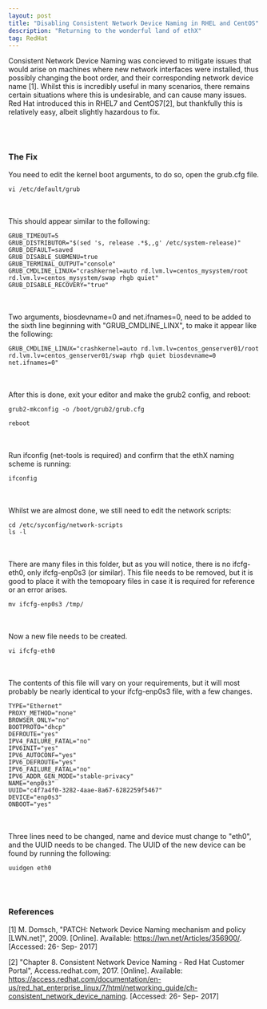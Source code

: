 ```yaml
---
layout: post
title: "Disabling Consistent Network Device Naming in RHEL and CentOS"
description: "Returning to the wonderful land of ethX"
tag: RedHat
---
```


Consistent Network Device Naming was concieved to mitigate issues that would arise on machines where new network interfaces were installed, thus possibly changing the boot order, and their corresponding network device name [1]. Whilst this is incredibly useful in many scenarios, there remains certain situations where this is undesirable, and can cause many issues. Red Hat introduced this in RHEL7 and CentOS7[2], but thankfully this is relatively easy, albeit slightly hazardous to fix.

<br><br>
### The Fix
You need to edit the kernel boot arguments, to do so, open the grub.cfg file.
```Shell
vi /etc/default/grub
```
<br><br>
This should appear similar to the following:
```vim
GRUB_TIMEOUT=5
GRUB_DISTRIBUTOR="$(sed 's, release .*$,,g' /etc/system-release)"
GRUB_DEFAULT=saved
GRUB_DISABLE_SUBMENU=true
GRUB_TERMINAL_OUTPUT="console"
GRUB_CMDLINE_LINUX="crashkernel=auto rd.lvm.lv=centos_mysystem/root 
rd.lvm.lv=centos_mysystem/swap rhgb quiet"
GRUB_DISABLE_RECOVERY="true"
```
<br><br>
Two arguments, biosdevname=0 and net.ifnames=0, need to be added to the sixth line beginning with "GRUB_CMDLINE_LINX", to make it appear like the following:

```vim
GRUB_CMDLINE_LINUX="crashkernel=auto rd.lvm.lv=centos_genserver01/root 
rd.lvm.lv=centos_genserver01/swap rhgb quiet biosdevname=0 net.ifnames=0"
```
<br><br>
After this is done, exit your editor and make the grub2 config, and reboot:

```vim	
grub2-mkconfig -o /boot/grub2/grub.cfg
```

```Shell
reboot
```

<br><br>
Run ifconfig (net-tools is required) and confirm that the ethX naming scheme is running:

```Shell
ifconfig
```
<br><br>
Whilst we are almost done, we still need to edit the network scripts:

```Shell	
cd /etc/syconfig/network-scripts
ls -l
```

<br><br>
There are many files in this folder, but as you will notice, there is no ifcfg-eth0, only ifcfg-enp0s3 (or similar). This file needs to be removed, but it is good to place it with the temopoary files in case it is required for reference or an error arises. 

```Shell
mv ifcfg-enp0s3 /tmp/
```

<br><br>
Now a new file needs to be created.
	
```Shell
vi ifcfg-eth0
```

<br><br>
The contents of this file will vary on your requirements, but it will most probably be nearly identical to your ifcfg-enp0s3 file, with a few changes.
	
```vim
TYPE="Ethernet"
PROXY_METHOD="none"
BROWSER_ONLY="no"
BOOTPROTO="dhcp"
DEFROUTE="yes"
IPV4_FAILURE_FATAL="no"
IPV6INIT="yes"
IPV6_AUTOCONF="yes"
IPV6_DEFROUTE="yes"
IPV6_FAILURE_FATAL="no"
IPV6_ADDR_GEN_MODE="stable-privacy"
NAME="enp0s3"
UUID="c4f7a4f0-3282-4aae-8a67-6282259f5467"
DEVICE="enp0s3"
ONBOOT="yes"
```

<br><br>
Three lines need to be changed, name and device must change to "eth0", and the UUID needs to be changed. The UUID of the new device can be found by running the following:
	
```Shell
uuidgen eth0
```

<br><br>
### References
[1] M. Domsch, "PATCH: Network Device Naming mechanism and policy [LWN.net]", 2009. [Online]. Available: https://lwn.net/Articles/356900/. [Accessed: 26- Sep- 2017]

[2] "Chapter 8. Consistent Network Device Naming - Red Hat Customer Portal", Access.redhat.com, 2017. [Online]. Available: https://access.redhat.com/documentation/en-us/red_hat_enterprise_linux/7/html/networking_guide/ch-consistent_network_device_naming. [Accessed: 26- Sep- 2017]
